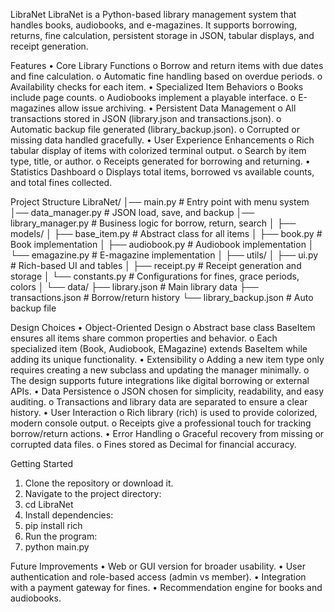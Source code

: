 ﻿LibraNet
LibraNet is a Python-based library management system that handles books, audiobooks, and e-magazines. It supports borrowing, returns, fine calculation, persistent storage in JSON, tabular displays, and receipt generation.

Features
• Core Library Functions
o Borrow and return items with due dates and fine calculation.
o Automatic fine handling based on overdue periods.
o Availability checks for each item.
• Specialized Item Behaviors
o Books include page counts.
o Audiobooks implement a playable interface.
o E-magazines allow issue archiving.
• Persistent Data Management
o All transactions stored in JSON (library.json and transactions.json).
o Automatic backup file generated (library_backup.json).
o Corrupted or missing data handled gracefully.
• User Experience Enhancements
o Rich tabular display of items with colorized terminal output.
o Search by item type, title, or author.
o Receipts generated for borrowing and returning.
• Statistics Dashboard
o Displays total items, borrowed vs available counts, and total fines collected.

Project Structure
LibraNet/
│── main.py              # Entry point with menu system
│── data_manager.py      # JSON load, save, and backup
│── library_manager.py   # Business logic for borrow, return, search
│
├── models/
│   ├── base_item.py     # Abstract class for all items
│   ├── book.py          # Book implementation
│   ├── audiobook.py     # Audiobook implementation
│   └── emagazine.py     # E-magazine implementation
│
├── utils/
│   ├── ui.py            # Rich-based UI and tables
│   ├── receipt.py       # Receipt generation and storage
│   └── constants.py     # Configurations for fines, grace periods, colors
│
└── data/
    ├── library.json         # Main library data
    ├── transactions.json    # Borrow/return history
    └── library_backup.json  # Auto backup file

Design Choices
• Object-Oriented Design
o Abstract base class BaseItem ensures all items share common properties and behavior.
o Each specialized item (Book, Audiobook, EMagazine) extends BaseItem while adding its unique functionality.
• Extensibility
o Adding a new item type only requires creating a new subclass and updating the manager minimally.
o The design supports future integrations like digital borrowing or external APIs.
• Data Persistence
o JSON chosen for simplicity, readability, and easy auditing.
o Transactions and library data are separated to ensure a clear history.
• User Interaction
o Rich library (rich) is used to provide colorized, modern console output.
o Receipts give a professional touch for tracking borrow/return actions.
• Error Handling
o Graceful recovery from missing or corrupted data files.
o Fines stored as Decimal for financial accuracy.

Getting Started
1. Clone the repository or download it.
2. Navigate to the project directory:
3. cd LibraNet
4. Install dependencies:
5. pip install rich
6. Run the program:
7. python main.py

Future Improvements
• Web or GUI version for broader usability.
• User authentication and role-based access (admin vs member).
• Integration with a payment gateway for fines.
• Recommendation engine for books and audiobooks.

